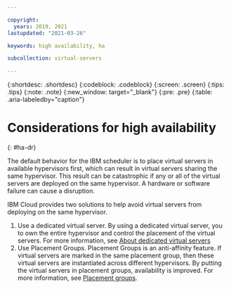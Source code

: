 ```yaml
---

copyright:
  years: 2019, 2021
lastupdated: "2021-03-26"

keywords: high availability, ha

subcollection: virtual-servers

---
```


{:shortdesc: .shortdesc}
{:codeblock: .codeblock}
{:screen: .screen}
{:tips: .tips}
{:note: .note}
{:new_window: target="_blank"}
{:pre: .pre}
{:table: .aria-labeledby="caption"}

# Considerations for high availability
{: #ha-dr}

The default behavior for the IBM scheduler is to place virtual servers in available hypervisors first, which can result in virtual servers sharing the same hypervisor. This result can be catastrophic if any or all of the virtual servers are deployed on the same hypervisor. A hardware or software failure can cause a disruption.

IBM Cloud provides two solutions to help avoid virtual servers from deploying on the same hypervisor.

1. Use a dedicated virtual server. By using a dedicated virtual server, you to own the entire hypervisor and control the placement of the virtual servers. For more information, see [About dedicated virtual servers](/docs/virtual-servers?topic=virtual-servers-dedicated-virtual-servers)
2. Use Placement Groups. Placement Groups is an anti-affinity feature. If virtual servers are marked in the same placement group, then these virtual servers are instantiated across different hypervisors. By putting the virtual servers in placement groups, availability is improved. For more information, see [Placement groups](/docs/virtual-servers?topic=virtual-servers-placement-groups).
